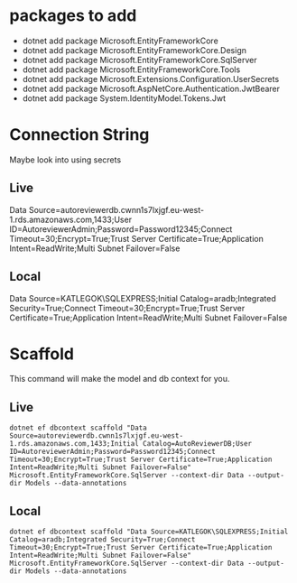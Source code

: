 # packages to add
- dotnet add package Microsoft.EntityFrameworkCore
- dotnet add package Microsoft.EntityFrameworkCore.Design
- dotnet add package Microsoft.EntityFrameworkCore.SqlServer
- dotnet add package Microsoft.EntityFrameworkCore.Tools
- dotnet add package Microsoft.Extensions.Configuration.UserSecrets
- dotnet add package Microsoft.AspNetCore.Authentication.JwtBearer
- dotnet add package System.IdentityModel.Tokens.Jwt

# Connection String
Maybe look into using secrets

## Live
Data Source=autoreviewerdb.cwnn1s7lxjgf.eu-west-1.rds.amazonaws.com,1433;User ID=AutoreviewerAdmin;Password=Password12345;Connect Timeout=30;Encrypt=True;Trust Server Certificate=True;Application Intent=ReadWrite;Multi Subnet Failover=False  

## Local
Data Source=KATLEGOK\SQLEXPRESS;Initial Catalog=aradb;Integrated Security=True;Connect Timeout=30;Encrypt=True;Trust Server Certificate=True;Application Intent=ReadWrite;Multi Subnet Failover=False

# Scaffold
This command will make the model and db context for you.

## Live
`dotnet ef dbcontext scaffold "Data Source=autoreviewerdb.cwnn1s7lxjgf.eu-west-1.rds.amazonaws.com,1433;Initial Catalog=AutoReviewerDB;User ID=AutoreviewerAdmin;Password=Password12345;Connect Timeout=30;Encrypt=True;Trust Server Certificate=True;Application Intent=ReadWrite;Multi Subnet Failover=False" Microsoft.EntityFrameworkCore.SqlServer --context-dir Data --output-dir Models --data-annotations`

## Local
`dotnet ef dbcontext scaffold "Data Source=KATLEGOK\SQLEXPRESS;Initial Catalog=aradb;Integrated Security=True;Connect Timeout=30;Encrypt=True;Trust Server Certificate=True;Application Intent=ReadWrite;Multi Subnet Failover=False" Microsoft.EntityFrameworkCore.SqlServer --context-dir Data --output-dir Models --data-annotations`